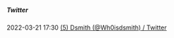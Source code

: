 #####  Twitter

2022-03-21 17:30 [(5) Dsmith (@Wh0isdsmith) / Twitter](https://twitter.com/Wh0isdsmith)



